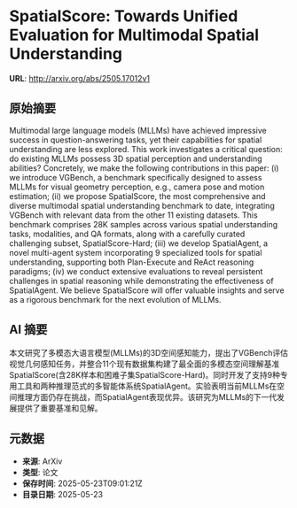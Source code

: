 # SpatialScore: Towards Unified Evaluation for Multimodal Spatial Understanding

**URL**: http://arxiv.org/abs/2505.17012v1

## 原始摘要

Multimodal large language models (MLLMs) have achieved impressive success in
question-answering tasks, yet their capabilities for spatial understanding are
less explored. This work investigates a critical question: do existing MLLMs
possess 3D spatial perception and understanding abilities? Concretely, we make
the following contributions in this paper: (i) we introduce VGBench, a
benchmark specifically designed to assess MLLMs for visual geometry perception,
e.g., camera pose and motion estimation; (ii) we propose SpatialScore, the most
comprehensive and diverse multimodal spatial understanding benchmark to date,
integrating VGBench with relevant data from the other 11 existing datasets.
This benchmark comprises 28K samples across various spatial understanding
tasks, modalities, and QA formats, along with a carefully curated challenging
subset, SpatialScore-Hard; (iii) we develop SpatialAgent, a novel multi-agent
system incorporating 9 specialized tools for spatial understanding, supporting
both Plan-Execute and ReAct reasoning paradigms; (iv) we conduct extensive
evaluations to reveal persistent challenges in spatial reasoning while
demonstrating the effectiveness of SpatialAgent. We believe SpatialScore will
offer valuable insights and serve as a rigorous benchmark for the next
evolution of MLLMs.


## AI 摘要

本文研究了多模态大语言模型(MLLMs)的3D空间感知能力，提出了VGBench评估视觉几何感知任务，并整合11个现有数据集构建了最全面的多模态空间理解基准SpatialScore(含28K样本和困难子集SpatialScore-Hard)。同时开发了支持9种专用工具和两种推理范式的多智能体系统SpatialAgent。实验表明当前MLLMs在空间推理方面仍存在挑战，而SpatialAgent表现优异。该研究为MLLMs的下一代发展提供了重要基准和见解。

## 元数据

- **来源**: ArXiv
- **类型**: 论文
- **保存时间**: 2025-05-23T09:01:21Z
- **目录日期**: 2025-05-23

